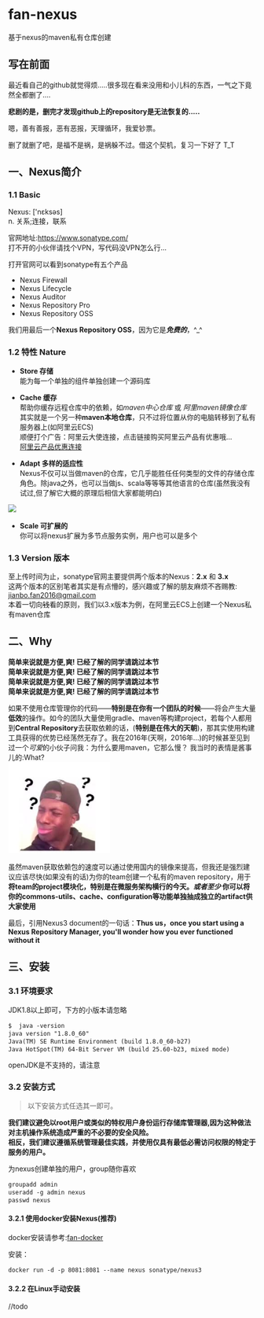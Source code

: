 # fan-nexus
基于nexus的maven私有仓库创建

## 写在前面
最近看自己的github就觉得烦.....很多现在看来没用和小儿科的东西，一气之下竟然全都删了....

**悲剧的是，删完才发现github上的repository是无法恢复的.....**

嗯，善有善报，恶有恶报，天理循环，我爱钞票。

删了就删了吧，是福不是祸，是祸躲不过。借这个契机，复习一下好了 T_T


## 一、Nexus简介
### 1.1 Basic
Nexus: ['nɛksəs]  
n. 关系;连接，联系

官网地址:https://www.sonatype.com/  
打不开的小伙伴请找个VPN，写代码没VPN怎么行...

打开官网可以看到sonatype有五个产品  
* Nexus Firewall
* Nexus Lifecycle
* Nexus Auditor
* Nexus Repository Pro
* Nexus Repository OSS

我们用最后一个**Nexus Repository OSS**，因为它是***免费的***，\^_^

### 1.2 特性 Nature
* **Store 存储**  
能为每一个单独的组件单独创建一个源码库

* **Cache 缓存**  
帮助你缓存远程仓库中的依赖，如*maven中心仓库* 或 *阿里maven镜像仓库*  
其实就是一个另一种**maven本地仓库**，只不过将位置从你的电脑转移到了私有服务器上(如阿里云ECS)  
顺便打个广告：阿里云大使连接，点击链接购买阿里云产品有优惠哦...  
[阿里云产品优惠连接](https://promotion.aliyun.com/ntms/act/ambassador/sharetouser.html?userCode=yi00hzgl&utm_source=yi00hzgl)

* **Adapt 多样的适应性**  
Nexus不仅可以当做maven的仓库，它几乎能胜任任何类型的文件的存储仓库角色。除java之外，也可以当做js、scala等等等其他语言的仓库(虽然我没有试过,但了解它大概的原理后相信大家都能明白)

![](https://www.sonatype.com/hs-fs/hubfs/nexus%20vs%20artifactory.png?t=1505310412913&width=642&height=647&name=nexus%20vs%20artifactory.png)

* **Scale 可扩展的**  
你可以将nexus扩展为多节点服务实例，用户也可以是多个

### 1.3 Version 版本
至上传时间为止，sonatype官网主要提供两个版本的Nexus：**2.x** 和 **3.x**  
这两个版本的区别笔者其实是有点懵的，感兴趣或了解的朋友麻烦不吝赐教: [jianbo.fan2016@gmail.com]()  
本着一切向~~钱~~看的原则，我们以3.x版本为例，在阿里云ECS上创建一个Nexus私有maven仓库

## 二、Why
**简单来说就是方便,爽! 已经了解的同学请跳过本节**  
**简单来说就是方便,爽! 已经了解的同学请跳过本节**  
**简单来说就是方便,爽! 已经了解的同学请跳过本节**  
**简单来说就是方便,爽! 已经了解的同学请跳过本节**  

如果不使用仓库管理你的代码——**特别是在你有一个团队的时候**——将会产生大量**低效**的操作。如今的团队大量使用gradle、maven等构建project，若每个人都用到**Central Repository**去获取依赖的话，(**特别是在伟大的天朝**)，那其实使用构建工具获得的优势已经荡然无存了。我在2016年(天啊，2016年...)的时候甚至见到过一个*可爱*的小伙子问我：为什么要用maven，它那么慢？ 我当时的表情是酱事儿的:What?  
![](https://github.com/fanjianbo/picture/blob/master/res/what_haha.png?raw=true)

虽然maven获取依赖包的速度可以通过使用国内的镜像来提高，但我还是强烈建议应该尽快(如果没有的话)为你的team创建一个私有的maven repository，用于**将team的project模块化，特别是在微服务架构横行的今天。*或者至少* 你可以将你的commons-utils、cache、configuration等功能单独抽成独立的artifact供大家使用**

最后，引用Nexus3 document的一句话：**Thus us，once you start using a Nexus Repository Manager, you'll wonder how you ever functioned without it**

## 三、安装

### 3.1 环境要求
JDK1.8以上即可，下方的小版本请忽略
```
$  java -version
java version "1.8.0_60"
Java(TM) SE Runtime Environment (build 1.8.0_60-b27)
Java HotSpot(TM) 64-Bit Server VM (build 25.60-b23, mixed mode)
```
openJDK是不支持的，请注意

### 3.2 安装方式
> 以下安装方式任选其一即可。

**我们建议避免以root用户或类似的特权用户身份运行存储库管理器,因为这种做法对主机操作系统造成严重的不必要的安全风险。  
相反，我们建议遵循系统管理最佳实践，并使用仅具有最低必需访问权限的特定于服务的用户。**

为nexus创建单独的用户，group随你喜欢
```
groupadd admin
useradd -g admin nexus
passwd nexus
```

#### 3.2.1 使用docker安装Nexus(**推荐**)  
docker安装请参考:[fan-docker]()

安装：
```
docker run -d -p 8081:8081 --name nexus sonatype/nexus3
```

#### 3.2.2 在Linux手动安装  
//todo